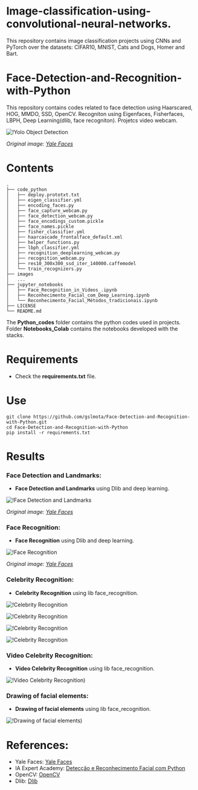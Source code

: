 # Image-classification-using-convolutional-neural-networks.
This repository contains image classification projects using CNNs and PyTorch over the datasets: CIFAR10, MNIST, Cats and Dogs, Homer and Bart.
# Face-Detection-and-Recognition-with-Python
This repository contains codes related to face detection using Haarscared, HOG, MMDO, SSD, OpenCV. Recogniton using Eigenfaces, Fisherfaces, LBPH, Deep Learning(dlib, face recogniton).
Projetcs video webcam.

![!Yolo Object Detection](https://github.com/gslmota/Face-Detection-and-Recognition-with-Python/blob/main/images/cp.png)

*Original image: [Yale Faces](https://sthttp://cvc.cs.yale.edu/cvc/projects/yalefaces/yalefaces.html)*

# Contents
``` shell
.
├── code_python
│   ├── deploy.prototxt.txt
│   ├── eigen_classifier.yml
│   ├── encoding_faces.py
│   ├── face_capture_webcam.py
│   ├── face_detection_webcam.py
│   ├── face_encodings_custom.pickle
│   ├── face_names.pickle
│   ├── fisher_classifier.yml
│   ├── haarcascade_frontalface_default.xml
│   ├── helper_functions.py
│   ├── lbph_classifier.yml
│   ├── recognition_deeplearning_webcam.py
│   ├── recognition_webcam.py
│   ├── res10_300x300_ssd_iter_140000.caffemodel
│   └── train_recognizers.py
├── images
│   ...
├── jupyter_notebooks
│   ├── Face_Recognition_in_Videos_.ipynb
│   ├── Reconhecimento_Facial_com_Deep_Learning.ipynb
│   └── Reconhecimento_Facial_Métodos_tradicionais.ipynb
├── LICENSE
└── README.md
```
The **Python_codes** folder contains the python codes used in projects. Folder **Notebooks_Colab** contains the notebooks developed with the stacks.

# Requirements

 * Check the **requirements.txt** file.


# Use

```shell
git clone https://github.com/gslmota/Face-Detection-and-Recognition-with-Python.git
cd Face-Detection-and-Recognition-with-Python
pip install -r requirements.txt
```


# Results

### **Face Detection and Landmarks**: 
* **Face Detection and Landmarks** using Dlib and deep learning.

![!Face Detection and Landmarks](https://github.com/gslmota/Face-Detection-and-Recognition-with-Python/blob/main/images/d1.png)

*Original image: [Yale Faces](https://sthttp://cvc.cs.yale.edu/cvc/projects/yalefaces/yalefaces.html)*

 
### **Face Recognition**:
* **Face Recognition** using Dlib and deep learning.

![!Face Recognition](https://github.com/gslmota/Face-Detection-and-Recognition-with-Python/blob/main/images/d2.png)

*Original image: [Yale Faces](https://sthttp://cvc.cs.yale.edu/cvc/projects/yalefaces/yalefaces.html)*

### **Celebrity Recognition**:
* **Celebrity Recognition** using lib face_recognition.

![!Celebrity Recognition](https://github.com/gslmota/Face-Detection-and-Recognition-with-Python/blob/main/images/ae1.png)

![!Celebrity Recognition](https://github.com/gslmota/Face-Detection-and-Recognition-with-Python/blob/main/images/ae2.png)

![!Celebrity Recognition](https://github.com/gslmota/Face-Detection-and-Recognition-with-Python/blob/main/images/wol1.png)

![!Celebrity Recognition](https://github.com/gslmota/Face-Detection-and-Recognition-with-Python/blob/main/images/wol2.png)


### **Video Celebrity Recognition**:
* **Video Celebrity Recognition** using lib face_recognition.

![!Video Celebrity Recognition](https://github.com/gslmota/Face-Detection-and-Recognition-with-Python/blob/main/images/vid.gif))

### **Drawing of facial elements**:
* **Drawing of facial elements** using lib face_recognition.

![!Drawing of facial elements](https://github.com/gslmota/Face-Detection-and-Recognition-with-Python/blob/main/images/fl.png))


# References:
* Yale Faces: [Yale Faces](https://sthttp://cvc.cs.yale.edu/cvc/projects/yalefaces/yalefaces.html)
* IA Expert Academy: [Detecção e Reconhecimento Facial com Python](https://iaexpert.academy/cursos-online-assinatura/deteccao-reconhecimento-facial-python/)
* OpenCV: [OpenCV](https://opencv.org/)
* Dlib: [Dlib](http://dlib.net/)


